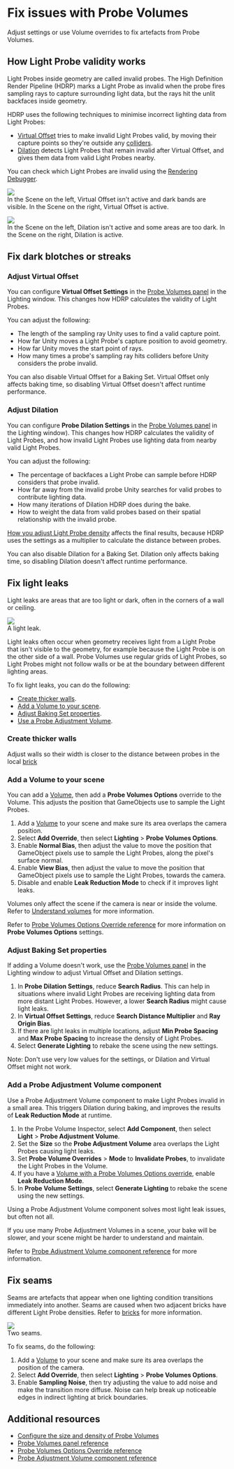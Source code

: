 # Fix issues with Probe Volumes

Adjust settings or use Volume overrides to fix artefacts from Probe Volumes.

## How Light Probe validity works

Light Probes inside geometry are called invalid probes. The High Definition Render Pipeline (HDRP) marks a Light Probe as invalid when the probe fires sampling rays to capture surrounding light data, but the rays hit the unlit backfaces inside geometry.

HDRP uses the following techniques to minimise incorrect lighting data from Light Probes:

- [Virtual Offset](#virtualoffset) tries to make invalid Light Probes valid, by moving their capture points so they're outside any [colliders](https://docs.unity3d.com/Documentation/Manual/CollidersOverview.html).
- [Dilation](#dilation) detects Light Probes that remain invalid after Virtual Offset, and gives them data from valid Light Probes nearby.

You can check which Light Probes are invalid using the [Rendering Debugger](rendering-debugger-window-reference.md#ProbeVolume).

![](Images/probevolumes-virtualoffsetvsnot.png)<br/>
In the Scene on the left, Virtual Offset isn't active and dark bands are visible. In the Scene on the right, Virtual Offset is active.</br>

![](Images/probevolumes-dilationvsnot.png)<br/>
In the Scene on the left, Dilation isn't active and some areas are too dark. In the Scene on the right, Dilation is active.</br>

## Fix dark blotches or streaks

<a name="virtualoffset"></a>
### Adjust Virtual Offset

You can configure **Virtual Offset Settings** in the [Probe Volumes panel](probevolumes-lighting-panel-reference.md) in the Lighting window. This changes how HDRP calculates the validity of Light Probes.

You can adjust the following:

- The length of the sampling ray Unity uses to find a valid capture point.
- How far Unity moves a Light Probe's capture position to avoid geometry. 
- How far Unity moves the start point of rays.
- How many times a probe's sampling ray hits colliders before Unity considers the probe invalid.

You can also disable Virtual Offset for a Baking Set. Virtual Offset only affects baking time, so disabling Virtual Offset doesn't affect runtime performance.

<a name="dilation"></a>
### Adjust Dilation

You can configure **Probe Dilation Settings** in the [Probe Volumes panel](probevolumes-lighting-panel-reference.md) in the Lighting window). This changes how HDRP calculates the validity of Light Probes, and how invalid Light Probes use lighting data from nearby valid Light Probes.

You can adjust the following:

- The percentage of backfaces a Light Probe can sample before HDRP considers that probe invalid.
- How far away from the invalid probe Unity searches for valid probes to contribute lighting data.
- How many iterations of Dilation HDRP does during the bake.
- How to weight the data from valid probes based on their spatial relationship with the invalid probe.

[How you adjust Light Probe density](probevolumes-changedensity.md) affects the final results, because HDRP uses the settings as a multiplier to calculate the distance between probes.

You can also disable Dilation for a Baking Set. Dilation only affects baking time, so disabling Dilation doesn't affect runtime performance.

## Fix light leaks

Light leaks are areas that are too light or dark, often in the corners of a wall or ceiling.

![](Images/probevolumes-lightleak.JPG)<br/>
A light leak.
<br/>

Light leaks often occur when geometry receives light from a Light Probe that isn't visible to the geometry, for example because the Light Probe is on the other side of a wall. Probe Volumes use regular grids of Light Probes, so Light Probes might not follow walls or be at the boundary between different lighting areas.

To fix light leaks, you can do the following:

- [Create thicker walls](#thickerwalls).
- [Add a Volume to your scene](#volume).
- [Adjust Baking Set properties](#probevolumesettings).
- [Use a Probe Adjustment Volume](#probevolumeadjustment).

<a name="thickerwalls"></a>
### Create thicker walls

Adjust walls so their width is closer to the distance between probes in the local [brick](probevolumes-concept.md#how-probe-volumes-work)

<a name="volume"></a>
### Add a Volume to your scene

You can add a [Volume](scene-setup.md), then add a **Probe Volumes Options** override to the Volume. This adjusts the position that GameObjects use to sample the Light Probes.

1. Add a [Volume](scene-setup.md) to your scene and make sure its area overlaps the camera position.
2. Select **Add Override**, then select **Lighting** > **Probe Volumes Options**.
3. Enable **Normal Bias**, then adjust the value to move the position that GameObject pixels use to sample the Light Probes, along the pixel's surface normal.
4. Enable **View Bias**, then adjust the value to move the position that GameObject pixels use to sample the Light Probes, towards the camera.
4. Disable and enable **Leak Reduction Mode** to check if it improves light leaks.

Volumes only affect the scene if the camera is near or inside the volume. Refer to [Understand volumes](understand-volumes.md) for more information.

Refer to [Probe Volumes Options Override reference](probevolumes-options-override-reference.md) for more information on **Probe Volumes Options** settings.

<a name="probevolumesettings"></a>
### Adjust Baking Set properties

If adding a Volume doesn't work, use the [Probe Volumes panel](probevolumes-lighting-panel-reference.md) in the Lighting window to adjust Virtual Offset and Dilation settings.

1. In **Probe Dilation Settings**, reduce **Search Radius**. This can help in situations where invalid Light Probes are receiving lighting data from more distant Light Probes. However, a lower **Search Radius** might cause light leaks.
2. In **Virtual Offset Settings**, reduce **Search Distance Multiplier** and **Ray Origin Bias**. 
3. If there are light leaks in multiple locations, adjust **Min Probe Spacing** and **Max Probe Spacing** to increase the density of Light Probes.
4. Select **Generate Lighting** to rebake the scene using the new settings.

Note: Don't use very low values for the settings, or Dilation and Virtual Offset might not work.

<a name="probevolumeadjustment"></a>
### Add a Probe Adjustment Volume component

Use a Probe Adjustment Volume component to make Light Probes invalid in a small area. This triggers Dilation during baking, and improves the results of **Leak Reduction Mode** at runtime.

1. In the Probe Volume Inspector, select **Add Component**, then select **Light** > **Probe Adjustment Volume**.
2. Set the **Size** so the **Probe Adjustment Volume** area overlaps the Light Probes causing light leaks.
3. Set **Probe Volume Overrides** > **Mode** to **Invalidate Probes**, to invalidate the Light Probes in the Volume.
4. If you have a [Volume with a Probe Volumes Options override](#volume), enable **Leak Reduction Mode**.
6. In **Probe Volume Settings**, select **Generate Lighting** to rebake the scene using the new settings.

Using a Probe Adjustment Volume component solves most light leak issues, but often not all.

If you use many Probe Adjustment Volumes in a scene, your bake will be slower, and your scene might be harder to understand and maintain.

Refer to [Probe Adjustment Volume component reference](probevolumes-adjustment-volume-component-reference.md) for more information.

## Fix seams

Seams are artefacts that appear when one lighting condition transitions immediately into another. Seams are caused when two adjacent bricks have different Light Probe densities. Refer to [bricks](probevolumes-concept.md#how-probe-volumes-work) for more information.

![](Images/probevolumes-seams.JPG)<br/>
Two seams.
<br/>

To fix seams, do the following:

1. Add a [Volume](scene-setup.md) to your scene and make sure its area overlaps the position of the camera.
2. Select **Add Override**, then select **Lighting** > **Probe Volumes Options**.
3. Enable **Sampling Noise**, then try adjusting the value to add noise and make the transition more diffuse. Noise can help break up noticeable edges in indirect lighting at brick boundaries.

## Additional resources

* [Configure the size and density of Probe Volumes](probevolumes-changedensity.md)
* [Probe Volumes panel reference](probevolumes-lighting-panel-reference.md)
* [Probe Volumes Options Override reference](probevolumes-options-override-reference.md)
* [Probe Adjustment Volume component reference](probevolumes-adjustment-volume-component-reference.md)
